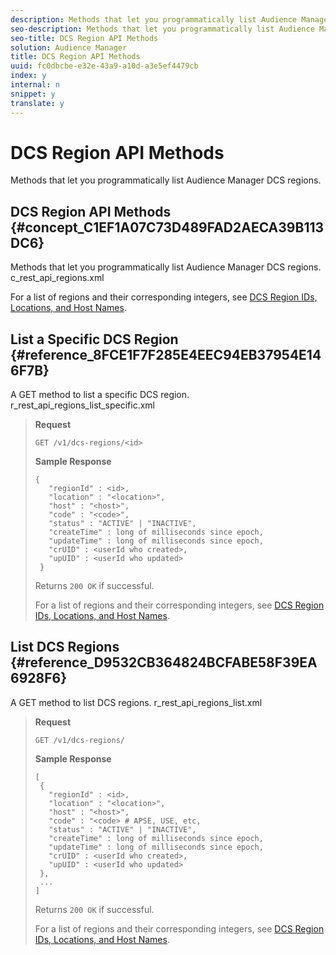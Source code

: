```yaml
---
description: Methods that let you programmatically list Audience Manager DCS regions.
seo-description: Methods that let you programmatically list Audience Manager DCS regions.
seo-title: DCS Region API Methods
solution: Audience Manager
title: DCS Region API Methods
uuid: fc0dbcbe-e32e-43a9-a10d-a3e5ef4479cb
index: y
internal: n
snippet: y
translate: y
---
```


# DCS Region API Methods

Methods that let you programmatically list Audience Manager DCS regions.

## <wintitle> DCS </wintitle> Region API Methods {#concept_C1EF1A07C73D489FAD2AECA39B113DC6}

Methods that let you programmatically list Audience Manager 
<wintitle>
  DCS
</wintitle> regions. 
<draft-comment otherprops="merge">
  c_rest_api_regions.xml 
</draft-comment>



For a list of regions and their corresponding integers, see [DCS Region IDs, Locations, and Host Names](../../c_api/dcs-intro/dcs-api-reference/dcs-regions.md#concept_01C1E017A6694D1EAF9BF65BFFA54091). 

## List a Specific <wintitle> DCS </wintitle> Region {#reference_8FCE1F7F285E4EEC94EB37954E146F7B}

A 
<codeph>
  GET
</codeph> method to list a specific 
<wintitle>
  DCS
</wintitle> region. 
<draft-comment otherprops="merge">
  r_rest_api_regions_list_specific.xml 
</draft-comment>


>
>
>**Request** 
>
>
>`GET /v1/dcs-regions/<id>` 
>
>
>**Sample Response** 
>
>```>
>{ 
>    "regionId" : <id>, 
>    "location" : "<location>",
>    "host" : "<host>",
>    "code" : "<code>",
>    "status" : "ACTIVE" | "INACTIVE",
>    "createTime" : long of milliseconds since epoch,
>    "updateTime" : long of milliseconds since epoch,
>    "crUID" : <userId who created>,
>    "upUID" : <userId who updated>
>  }
>```
>
>
>Returns `200 OK` if successful. 
>
>
>For a list of regions and their corresponding integers, see [DCS Region IDs, Locations, and Host Names](../../c_api/dcs-intro/dcs-api-reference/dcs-regions.md#concept_01C1E017A6694D1EAF9BF65BFFA54091). 

## List <wintitle> DCS </wintitle> Regions {#reference_D9532CB364824BCFABE58F39EA6928F6}

A 
<codeph>
  GET
</codeph> method to list 
<wintitle>
  DCS
</wintitle> regions. 
<draft-comment otherprops="merge">
  r_rest_api_regions_list.xml 
</draft-comment>


>
>
>**Request** 
>
>
>`GET /v1/dcs-regions/` 
>
>
>**Sample Response** 
>
>```>
>[
>  { 
>    "regionId" : <id>, 
>    "location" : "<location>",
>    "host" : "<host>",
>    "code" : "<code> # APSE, USE, etc,
>    "status" : "ACTIVE" | "INACTIVE",
>    "createTime" : long of milliseconds since epoch,
>    "updateTime" : long of milliseconds since epoch,
>    "crUID" : <userId who created>,
>    "upUID" : <userId who updated>
>  },
>  ...
>]
>```
>
>
>Returns `200 OK` if successful. 
>
>
>For a list of regions and their corresponding integers, see [DCS Region IDs, Locations, and Host Names](../../c_api/dcs-intro/dcs-api-reference/dcs-regions.md#concept_01C1E017A6694D1EAF9BF65BFFA54091). 
